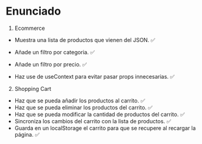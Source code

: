 # Enunciado

1. Ecommerce

- Muestra una lista de productos que vienen del JSON.          ✅
- Añade un filtro por categoria.                               ✅
- Añade un filtro por precio.                                  ✅

- Haz use de useContext para evitar pasar props innecesarias.  ✅

2. Shopping Cart

- Haz que se pueda añadir los productos al carrito.                                ✅ 
- Haz que se pueda eliminar los productos del carrito.                             ✅
- Haz que se pueda modificar la cantidad de productos del carrito.                 ✅
- Sincroniza los cambios del carrito con la lista de productos.                    ✅
- Guarda en un localStorage el carrito para que se recupere al recargar la página. ✅
